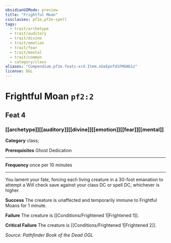 ```yaml
---
obsidianUIMode: preview
title: "Frightful Moan"
cssclasses: pf2e,pf2e-spell
tags:
  - trait/archetype
  - trait/auditory
  - trait/divine
  - trait/emotion
  - trait/fear
  - trait/mental
  - trait/common
  - category/class
aliases: "Compendium.pf2e.feats-srd.Item.xUaEpnfd1FMGNG1z"
license: OGL
---
```

# Frightful Moan `pf2:2`
## Feat 4
### [[archetype]][[auditory]][[divine]][[emotion]][[fear]][[mental]]

**Category** class; 



**Prerequisites** Ghost Dedication
* * *
**Frequency** once per 10 minutes

* * *

You lament your fate, forcing each living creature in a 30-foot emanation to attempt a Will check save against your class DC or spell DC, whichever is higher.

**Success** The creature is unaffected and temporarily immune to Frightful Moans for 1 minute.

**Failure** The creature is [[Conditions/Frightened 1|Frightened 1]].

**Critical Failure** The creature is [[Conditions/Frightened 1|Frightened 2]].

*Source: Pathfinder Book of the Dead*
*OGL*